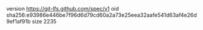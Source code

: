 version https://git-lfs.github.com/spec/v1
oid sha256:e93986e446be7f96d6d79cd60a2a73e25eea32aafe541d63af4e26d9ef1af91b
size 2235
